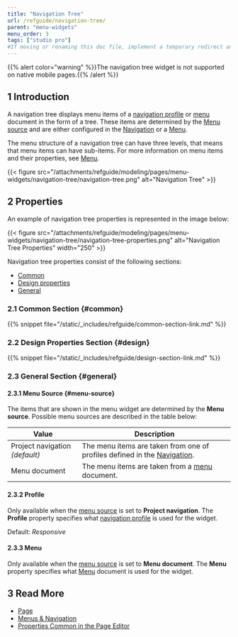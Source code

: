 ```yaml
---
title: "Navigation Tree"
url: /refguide/navigation-tree/
parent: "menu-widgets"
menu_order: 3
tags: ["studio pro"]
#If moving or renaming this doc file, implement a temporary redirect and let the respective team know they should update the URL in the product. See Mapping to Products for more details.
---
```


{{% alert color="warning" %}}The navigation tree widget is not supported on native mobile pages.{{% /alert %}}

## 1 Introduction

A navigation tree displays menu items of a [navigation profile](/refguide/navigation/#profiles) or [menu](/refguide/menu/) document in the form of a tree. These items are determined by the [Menu source](#menu-source) and are either configured in the [Navigation](/refguide/navigation/) or a [Menu](/refguide/menu/).

The menu structure of a navigation tree can have three levels, that means that menu items can have sub-items. For more information on menu items and their properties, see [Menu](/refguide/menu/). 

{{< figure src="/attachments/refguide/modeling/pages/menu-widgets/navigation-tree/navigation-tree.png" alt="Navigation Tree" >}}

## 2 Properties

An example of navigation tree properties is represented in the image below:

{{< figure src="/attachments/refguide/modeling/pages/menu-widgets/navigation-tree/navigation-tree-properties.png" alt="Navigation Tree Properties"   width="250"  >}}

Navigation tree properties consist of the following sections:

* [Common](#common)
* [Design properties](#design)
* [General](#general)

### 2.1 Common Section {#common}

{{% snippet file="/static/_includes/refguide/common-section-link.md" %}}

### 2.2 Design Properties Section {#design}

{{% snippet file="/static/_includes/refguide/design-section-link.md" %}}

### 2.3 General Section {#general}

#### 2.3.1 Menu Source {#menu-source}

The items that are shown in the menu widget are determined by the **Menu source**. Possible menu sources are described in the table below:

| Value              | Description                                                  |
| ------------------ | ------------------------------------------------------------ |
| Project navigation *(default)*  | The menu items are taken from one of profiles defined in the [Navigation](/refguide/navigation/). |
| Menu document      | The menu items are taken from a [menu](/refguide/menu/) document.       |

#### 2.3.2 Profile 

Only available when the [menu source](#menu-source) is set to **Project navigation**. The **Profile** property specifies what [navigation profile](/refguide/navigation/#profiles) is used for the widget. 

Default: *Responsive*

#### 2.3.3 Menu 

Only available when the [menu source](#menu-source) is set to **Menu document**. The **Menu** property specifies what [Menu](/refguide/menu/) document is used for the widget.

## 3 Read More

* [Page](/refguide/page/)
* [Menus & Navigation](/refguide/menu-widgets/)
* [Properties Common in the Page Editor](/refguide/common-widget-properties/)
